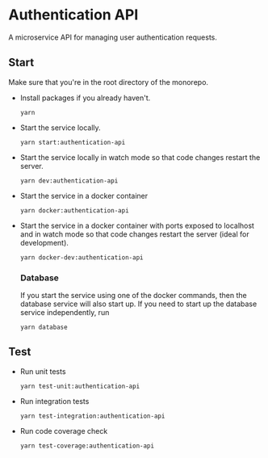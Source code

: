 # Authentication API
A microservice API for managing user authentication requests.

## Start
Make sure that you're in the root directory of the monorepo.

- Install packages if you already haven't.
  ```
  yarn
  ```

- Start the service locally.
  ```
  yarn start:authentication-api
  ```

- Start the service locally in watch mode so that code changes restart the server.
  ```
  yarn dev:authentication-api
  ```

- Start the service in a docker container
  ```
  yarn docker:authentication-api
  ```

- Start the service in a docker container with ports exposed to localhost and in watch mode so that code changes restart the server (ideal for development).
  ```
  yarn docker-dev:authentication-api
  ```

  ### Database 
  If you start the service using one of the docker commands, then the database service will also start up. If you need to start up the database service independently, run
  ```
  yarn database
  ```

## Test
- Run unit tests
  ```
  yarn test-unit:authentication-api
  ```

- Run integration tests
  ```
  yarn test-integration:authentication-api
  ```

- Run code coverage check
  ```
  yarn test-coverage:authentication-api
  ```